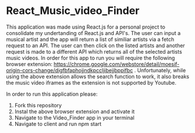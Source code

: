 # React_Music_video_Finder

This application was made using React.js for a personal project to consolidate my undertanding of React.js and API's. The user can input 
a musical artist and the app will return a list of similiar artists via a fetch request to an API. The user can then click on the listed
artists and another request is made to a different API which returns all of the selected artists music videos. In order for this app to run
you will require the following browser extension: https://chrome.google.com/webstore/detail/moesif-origin-cors-change/digfbfaphojjndkpccljibejjbppifbc .
Unfortunately, while using the above extension allows the search function to work, it also breaks the music video iframes as the extension is
not supported by Youtube.

In order to run this application please:

1. Fork this repository
2. Instal the above browser extension and activate it
3. Navigate to the Video_Finder app in your terminal
4. Navigate to client and run npm start
